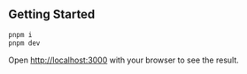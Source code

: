 ## Getting Started

```bash
pnpm i
pnpm dev
```

Open [http://localhost:3000](http://localhost:3000) with your browser to see the
result.

